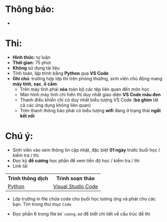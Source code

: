 # Thông báo:
* 

# Thi:
* **Hình thức:** tự luận
* **Thời gian:** 75 phút
* **Không** sử dụng tài liệu
* Tính toán, lập trình bằng **Python** qua **VS Code**
* **Ghi chú**: trường hợp lớp thi trên phòng thường, sinh viên chủ động mang **máy tính**, **sạc**, **ổ cắm**:
  + Trên máy tính phải **xóa** toàn bộ các tệp liên quan đến môn học
  + Màn hình máy tính chỉ hiển thị duy nhất giao diện **VS Code màu đen**
  + Thanh điều khiển chỉ có duy nhất biểu tượng VS Code (**bỏ ghim** tất cả các ứng dụng không liên quan)
  + Trên thanh thông báo phải có biểu tượng **wifi** đang ở trạng thái **ngắt kết nối**

# Chú ý:
   * Sinh viên vào xem thông tin cập nhật, đặc biệt **01 ngày** trước  buổi học / kiểm tra / thi
   * Đọc kỹ **đề cương** học phần để xem tiến độ học / kiểm tra / thi
   * Link tải
<table align="center">
  <tr>
    <th>Trình thông dịch</th>
    <th>Trình soạn thảo</th>
  </tr>
  <tr>
    <td><a href="https://www.python.org/"> Python </a></td>
    <td><a href="https://code.visualstudio.com/"> Visual Studio Code </a></td>
  </tr>
</table>

  * Lớp trưởng in file chứa code cho buổi học tương ứng và phát cho các bạn. Tìm trong thư mục `Code`

  * Đọc phần 6 trong file `Đề cương.md` để biết chi tiết về cấu trúc đề thi
